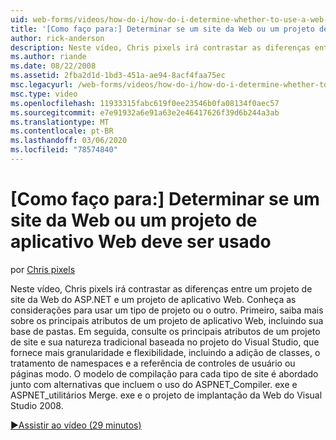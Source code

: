 ```yaml
---
uid: web-forms/videos/how-do-i/how-do-i-determine-whether-to-use-a-web-site-or-a-web-application-project
title: '[Como faço para:] Determinar se um site da Web ou um projeto de aplicativo Web deve ser usado | Microsoft Docs'
author: rick-anderson
description: Neste vídeo, Chris pixels irá contrastar as diferenças entre um projeto de site da Web do ASP.NET e um projeto de aplicativo Web. Conheça as considerações para usar...
ms.author: riande
ms.date: 08/22/2008
ms.assetid: 2fba2d1d-1bd3-451a-ae94-8acf4faa75ec
msc.legacyurl: /web-forms/videos/how-do-i/how-do-i-determine-whether-to-use-a-web-site-or-a-web-application-project
msc.type: video
ms.openlocfilehash: 11933315fabc619f0ee23546b0fa08134f0aec57
ms.sourcegitcommit: e7e91932a6e91a63e2e46417626f39d6b244a3ab
ms.translationtype: MT
ms.contentlocale: pt-BR
ms.lasthandoff: 03/06/2020
ms.locfileid: "78574840"
---
```

# <a name="how-do-i-determine-whether-to-use-a-web-site-or-a-web-application-project"></a>[Como faço para:] Determinar se um site da Web ou um projeto de aplicativo Web deve ser usado

por [Chris pixels](https://twitter.com/chrispels)

Neste vídeo, Chris pixels irá contrastar as diferenças entre um projeto de site da Web do ASP.NET e um projeto de aplicativo Web. Conheça as considerações para usar um tipo de projeto ou o outro. Primeiro, saiba mais sobre os principais atributos de um projeto de aplicativo Web, incluindo sua base de pastas. Em seguida, consulte os principais atributos de um projeto de site e sua natureza tradicional baseada no projeto do Visual Studio, que fornece mais granularidade e flexibilidade, incluindo a adição de classes, o tratamento de namespaces e a referência de controles de usuário ou páginas modo. O modelo de compilação para cada tipo de site é abordado junto com alternativas que incluem o uso do ASPNET\_Compiler. exe e ASPNET\_utilitários Merge. exe e o projeto de implantação da Web do Visual Studio 2008.

[&#9654;Assistir ao vídeo (29 minutos)](https://channel9.msdn.com/Blogs/ASP-NET-Site-Videos/how-do-i-determine-whether-to-use-a-web-site-or-a-web-application-project)
